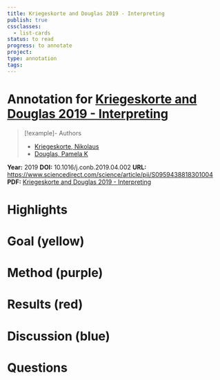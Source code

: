 ```yaml
---
title: Kriegeskorte and Douglas 2019 - Interpreting
publish: true
cssclasses:
  - list-cards
status: to read
progress: to annotate
project:
type: annotation
tags:
---
```

# Annotation for [Kriegeskorte and Douglas 2019 - Interpreting](Papers/References/Kriegeskorte%20and%20Douglas%202019%20-%20Interpreting)

> [!example]- Authors
> - [Kriegeskorte, Nikolaus](Papers/People/Kriegeskorte%20Nikolaus)
> - [Douglas, Pamela K](Papers/People/Douglas%20Pamela%20K)

**Year:** 2019
**DOI:** 10.1016/j.conb.2019.04.002
**URL:** https://www.sciencedirect.com/science/article/pii/S0959438818301004
**PDF:** [Kriegeskorte and Douglas 2019 - Interpreting](Papers/PDFs/Kriegeskorte%20and%20Douglas%202019%20-%20Interpreting%20encoding%20and%20decoding%20models.pdf)

# Highlights


# Goal (yellow)


# Method (purple)


# Results (red)


# Discussion (blue)


# Questions


